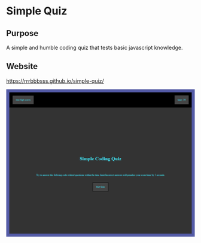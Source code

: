 # Simple Quiz

## Purpose
A simple and humble coding quiz that tests basic javascript knowledge.

## Website
https://rrrbbbsss.github.io/simple-quiz/

![The simple and humble coding quiz website.](./assets/images/screenshot.png)
